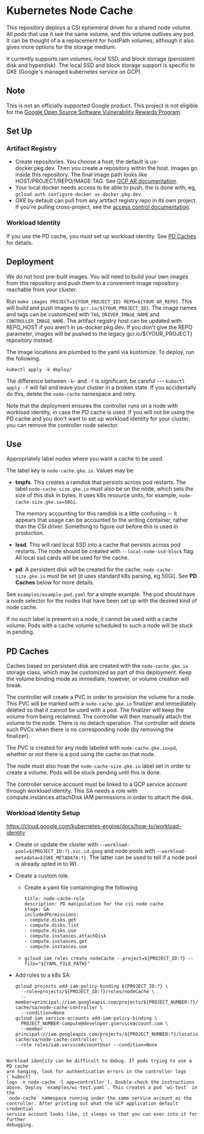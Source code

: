 # Kubernetes Node Cache

This repository deploys a CSI ephemeral driver for a shared node volume. All
pods that use it see the same volume, and this volume outlives any pod. It can
be thought of a a replacement for hostPath volumes, although it also gives more
options for the storage medium.

It currently supports ram volumes, local SSD, and block storage (persistent disk
and hyperdisk). The local SSD and block storage support is specific to GKE
(Google's managed kubernetes service on GCP).

## Note

This is not an officially supported Google product. This project is not
eligible for the [Google Open Source Software Vulnerability Rewards
Program](https://bughunters.google.com/open-source-security).

## Set Up

### Artifact Registry
* Create repositories. You choose a host; the default is us-docker.pkg.dev. Then
  you create a repository within the host. Images go inside this repository. The
  final image path looks like HOST/PROJECT/REPO/IMAGE:TAG. See [GCP AR
  documentation](https://cloud.google.com/artifact-registry/docs/docker/store-docker-container-images#create).
* Your local docker needs access to be able to push, the is done with, eg, `gcloud auth configure-docker us-docker.pkg.dev`.
* GKE by default can pull from any artifact registry repo in its own project. If
  you're pulling cross-project, see the [access control
  documentation](https://cloud.google.com/artifact-registry/docs/access-control#gke).

### Workload Identity
If you use the PD cache, you must set up workload identity. See [PD
Caches](#pd-caches) for details.

## Deployment

We do not host pre-built images. You will need to build your own images from
this repository and push them to a convenient image repository reachable from
your cluster.

Run `make images PROJECT=${YOUR_PROJECT_ID} REPO=${YOUR_AR_REPO}`. This will
build and push images to `gcr.io/${YOUR_PROJECT_ID}`. The image names and tags
can be customized with `TAG`, `DRIVER_IMAGE_NAME` and
`CONTROLLER_IMAGE_NAME`. The artifact registry host can be updated with
REPO_HOST if you aren't in us-docker.pkg.dev. If you don't give the REPO
parameter, images will be pushed to the legacy gcr.io/${YOUR_PROJECT} repository
instead.

The image locations are plumbed to the yaml via kustomize. To deploy, run the following.

```
kubectl apply -k deploy/
```

The difference between `-k`- and `-f` is significant, be careful --- `kubectl
apply -f` will fail and leave your cluster in a broken state. If you
accidentally do this, delete the `node-cache` namespace and retry.

Note that the deployment ensures the controller runs on a node with workload
identity, in case  the PD cache is used. If you will not be using the PD cache
and you don't want to set up workload identity for your cluster, you can remove
the controller node selector.

## Use

Appropriately label nodes where you want a cache to be used.

The label key is `node-cache.gke.io`. Values may be:

* **tmpfs**. This creates a ramdisk that persists across pod restarts. The label
  `node-cache-size.gke.io` must also be on the node, which sets the size of
  this disk in bytes. It uses k8s resource units, for example,
  `node-cache-size.gke.io=50Gi`.

  The memory accounting for this ramdisk is a little confusing -- it appears
  that usage can be accounted to the writing container, rather than the CSI
  driver. Something to figure out before this is used in production.

* **lssd**. This will raid local SSD into a cache that persists across pod
  restarts. The node should be created with `--local-nvme-ssd-block` flag. All
  local ssd cards will be used for the cache.

* **pd**. A persistent disk will be created for the
  cache. `node-cache-size.gke.io` must be set (it uses standard k8s parsing, eg
  50Gi). See **PD Caches** below for more details.

See `examples/example-pod.yaml` for a simple example. The pod should have a node
selector for the nodes that have been set up with the desired kind of node
cache.

If no such label is present on a node, it cannot be used with a cache
volume. Pods with a cache volume scheduled to such a node will be stuck in
pending.

## PD Caches

Caches based on persistent disk are created with the `node-cache.gke.io` storage
class, which may be customized as part of this deployment. Keep the volume
binding mode as immediate, however, or volume creation will break.

The controller will create a PVC in order to provision the volume for a
node. This PVC will be marked with a `node-cache.gke.io` finalizer and
immediately deleted so that it cannot be used with a pod. The finalizer will
keep the volume from being reclaimed. The controller will then manually attach
the volume to the node. There is no detach operation. The controller will delete
such PVCs when there is no corresponding node (by removing the finalizer).

The PVC is created for any node labeled with `node-cache.gke.io=pd`, whether or
not there is a pod using the cache on that node.

The node must also hvae the `node-cache-size.gke.io` label set in order to
create a volume. Pods will be stuck pending until this is done.

The controller service account must be linked to a GCP service account through
workload identity. This SA needs a role with compute.instances.attachDisk IAM
permissions in order to attach the disk.

### Workload Identity Setup

https://cloud.google.com/kubernetes-engine/docs/how-to/workload-identity

* Create or update the cluster with
  `--workload-pool=${PROJECT_ID:?}.svc.id.goog` and node pools with
  `--workload-metadata=${GKE_METADATA:?}`. The latter can be used to tell if a node
  pool is already opted in to WI.

* Create a custom role.
  - Create a yaml file containinging the following
    ```
    title: node-cache-role
    description: PD manipulation for the csi node cache
    stage: GA
    includedPermissions:
    - compute.disks.get
    - compute.disks.list
    - compute.disks.use
    - compute.instances.attachDisk
    - compute.instances.get
    - compute.instances.use
    ```
  - `gcloud iam roles create nodeCache --project=${PROJECT_ID:?} --file="${YAML_FILE_PATH}"`
* Add roles to a k8s SA:
  ```
  gcloud projects add-iam-policy-binding ${PROJECT_ID:?} \
    --role=projects/${PROJECT_ID:?}/roles/nodeCache \
    --member=principal://iam.googleapis.com/projects/${PROJECT_NUMBER:?}/locations/global/workloadIdentityPools/${PROJECT_ID:?}.svc.id.goog/subject/ns/node-cache/sa/node-cache-controller \
    --condition=None
  gcloud iam service-accounts add-iam-policy-binding \
    PROJECT_NUMBER-compute@developer.gserviceaccount.com \
    --member
  principal://iam.googleapis.com/projects/${PROJECT_NUMBER:?}/locations/global/workloadIdentityPools/${PROJECT_ID:?}.svc.id.goog/subject/ns/node-cache/sa/node-cache-controller \
  --role roles/iam.serviceAccountUser --condition=None
```

Workload identity can be difficult to debug. If pods trying to use a PD cache
are hanging, look for authentication errors in the controller logs (`kubectl
logs -n node-cache -l app=controller`). Double-check the instructions
above. Deploy `examples/wi-test.yaml`. This creates a pod `wi-test` in the
`node-cache` namespace running under the same service account as the
controller. After printing out what the GCP application default credential
service account looks like, it sleeps so that you can exec into it for further
debugging.

